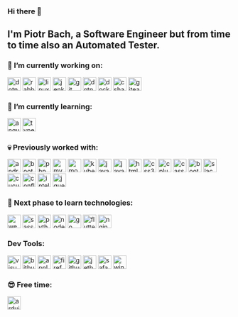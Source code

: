 ### Hi there 👋
## I'm Piotr Bach, a Software Engineer but from time to time also an Automated Tester.

### 🔭 I’m currently working on:
<img src="https://upload.wikimedia.org/wikipedia/commons/e/ee/.NET_Core_Logo.svg" alt="dotnetcore" width="30" height="30"/> <img src="https://www.vectorlogo.zone/logos/rabbitmq/rabbitmq-icon.svg" alt="rabbitMQ" width="30" height="30"/> <img src="https://devicons.github.io/devicon/devicon.git/icons/linux/linux-original.svg" alt="linux" width="30" height="30"/> <img src="https://www.vectorlogo.zone/logos/jenkins/jenkins-icon.svg" alt="jenkins" width="30" height="30"/> <img src="https://www.vectorlogo.zone/logos/git-scm/git-scm-icon.svg" alt="git" width="30" height="30"/> <img src="https://devicons.github.io/devicon/devicon.git/icons/dot-net/dot-net-original-wordmark.svg" alt="dotnet" width="30" height="30"/> <img src="https://devicons.github.io/devicon/devicon.git/icons/docker/docker-original-wordmark.svg" alt="docker" width="30" height="30"/> <img src="https://devicons.github.io/devicon/devicon.git/icons/csharp/csharp-original.svg" alt="csharp" width="30" height="30"/> <img src="https://simpleicons.org/icons/gitea.svg" alt="gitea" width="30" height="30"/>

### 🌱 I’m currently learning:
<img src="https://devicons.github.io/devicon/devicon.git/icons/angularjs/angularjs-original.svg" alt="angularjs" width="30" height="30"/> <img src="https://devicons.github.io/devicon/devicon.git/icons/typescript/typescript-original.svg" alt="typescript" width="30" height="30"/> 

### :skull: Previously worked with:
<img src="https://devicons.github.io/devicon/devicon.git/icons/android/android-original-wordmark.svg" alt="android" width="30" height="30"/> <img src="https://devicons.github.io/devicon/devicon.git/icons/bootstrap/bootstrap-plain.svg" alt="bootstrap" width="30" height="30"/> <img src="https://devicons.github.io/devicon/devicon.git/icons/php/php-original.svg" alt="php" width="30" height="30"/> <img src="https://devicons.github.io/devicon/devicon.git/icons/mysql/mysql-original-wordmark.svg" alt="mysql" width="30" height="30"/> <img src="https://devicons.github.io/devicon/devicon.git/icons/mongodb/mongodb-original-wordmark.svg" alt="mongodb" width="30" height="30"/> <img src="https://www.vectorlogo.zone/logos/kubernetes/kubernetes-icon.svg" alt="kubernetes" width="30" height="30"/> <img src="https://devicons.github.io/devicon/devicon.git/icons/javascript/javascript-original.svg" alt="javascript" width="30" height="30"/> <img src="https://devicons.github.io/devicon/devicon.git/icons/java/java-original-wordmark.svg" alt="java" width="30" height="30"/> <img src="https://devicons.github.io/devicon/devicon.git/icons/html5/html5-original-wordmark.svg" alt="html5" width="30" height="30"/> <img src="https://devicons.github.io/devicon/devicon.git/icons/css3/css3-original-wordmark.svg" alt="css3" width="30" height="30"/> <img src="https://devicons.github.io/devicon/devicon.git/icons/cplusplus/cplusplus-original.svg" alt="cplusplus" width="30" height="30"/> <img src="https://www.vectorlogo.zone/logos/apache_cassandra/apache_cassandra-icon.svg" alt="cassandra" width="30" height="30"/> <img src="https://devicons.github.io/devicon/devicon.git/icons/bootstrap/bootstrap-plain.svg" alt="bootstrap" width="30" height="30"/> <img src="https://devicons.github.io/devicon/devicon.git/icons/slack/slack-original.svg" alt="slack" width="30" height="30"/> <img src="https://devicons.github.io/devicon/devicon.git/icons/cucumber/cucumber-plain.svg" alt="cucumber" width="30" height="30"/> <img src="https://devicons.github.io/devicon/devicon.git/icons/confluence/confluence-original.svg" alt="confluence" width="30" height="30"/> <img src="https://devicons.github.io/devicon/devicon.git/icons/intellij/intellij-original.svg" alt="intellij" width="30" height="30"/> <img src="https://devicons.github.io/devicon/devicon.git/icons/jquery/jquery-original.svg" alt="jquery" width="30" height="30"/> 

### 🤔 Next phase to learn technologies:
<img src="https://devicons.github.io/devicon/devicon.git/icons/webpack/webpack-original.svg" alt="webpack" width="30" height="30"/> <img src="https://devicons.github.io/devicon/devicon.git/icons/sass/sass-original.svg" alt="sass" width="30" height="30"/> <img src="https://devicons.github.io/devicon/devicon.git/icons/python/python-original.svg" alt="python" width="30" height="30"/> <img src="https://devicons.github.io/devicon/devicon.git/icons/nodejs/nodejs-original-wordmark.svg" alt="nodejs" width="30" height="30"/> <img src="https://devicons.github.io/devicon/devicon.git/icons/go/go-original.svg" alt="go" width="30" height="30"/> <img src="https://www.vectorlogo.zone/logos/flutterio/flutterio-icon.svg" alt="flutter" width="30" height="30"/> <img src="https://devicons.github.io/devicon/devicon.git/icons/nginx/nginx-original.svg" alt="nginx" width="30" height="30"/> 

### Dev Tools:
<img src="https://devicons.github.io/devicon/devicon.git/icons/visualstudio/visualstudio-plain.svg" alt="visualstudio" width="30" height="30"/> <img src="https://devicons.github.io/devicon/devicon.git/icons/bitbucket/bitbucket-original.svg" alt="bitbucket" width="30" height="30"/> <img src="https://devicons.github.io/devicon/devicon.git/icons/apple/apple-original.svg" alt="apple" width="30" height="30"/> <img src="https://devicons.github.io/devicon/devicon.git/icons/firefox/firefox-original.svg" alt="firefox" width="30" height="30"/> <img src="https://devicons.github.io/devicon/devicon.git/icons/github/github-original.svg" alt="github" width="30" height="30"/> <img src="https://devicons.github.io/devicon/devicon.git/icons/jetbrains/jetbrains-original.svg" alt="jetbrains" width="30" height="30"/> <img src="https://devicons.github.io/devicon/devicon.git/icons/safari/safari-original.svg" alt="safari" width="30" height="30"/> <img src="https://devicons.github.io/devicon/devicon.git/icons/windows8/windows8-original.svg" alt="windows" width="30" height="30"/> 

### :sunglasses: Free time:
<img src="https://cdn.worldvectorlogo.com/logos/arduino-1.svg" alt="arduino" width="30" height="30"/>

<!--
**pbach/pbach** is a ✨ _special_ ✨ repository because its `README.md` (this file) appears on your GitHub profile.

Here are some ideas to get you started:

- 🔭 I’m currently working on ...
- 🌱 I’m currently learning ...
- 👯 I’m looking to collaborate on ...
- 🤔 I’m looking for help with ...
- 💬 Ask me about ...
- 📫 How to reach me: ...
- 😄 Pronouns: ...
- ⚡ Fun fact: ...
-->
